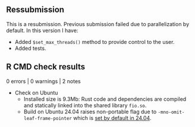 ## Ressubmission

This is a resubmission. Previous submission failed due to parallelization by default.
In this version I have:
 
* Added `$set_max_threads()` method to provide control to the user.
* Added tests.

## R CMD check results

0 errors | 0 warnings | 2 notes

* Check on Ubuntu
  - Installed size is 9.3Mb: Rust code and dependencies are compiled and statically linked into the shared library `fio.so`.
  - Build on Ubuntu 24.04 raises non-portable flag due to `-mno-omit-leaf-frame-pointer` which is [set by default in 24.04](https://ubuntu.com/blog/ubuntu-performance-engineering-with-frame-pointers-by-default).
